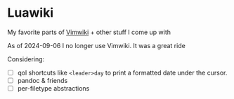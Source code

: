 # Luawiki
My favorite parts of [Vimwiki](https://github.com/vimwiki/vimwiki) + other stuff I come up with


As of 2024-09-06 I no longer use Vimwiki. It was a great ride

Considering:
- [ ] qol shortcuts like `<leader>day` to print a formatted date under the cursor.
- [ ] pandoc & friends
- [ ] per-filetype abstractions
